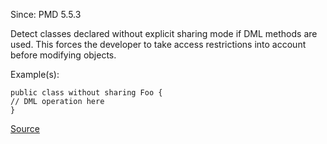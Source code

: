 Since: PMD 5.5.3

Detect classes declared without explicit sharing mode if DML methods are used. This
forces the developer to take access restrictions into account before modifying objects.

Example(s):
```
public class without sharing Foo {
// DML operation here
}
```

[Source](https://pmd.github.io/pmd-5.5.4/pmd-apex/rules/apex/security.html#ApexSharingViolations)

